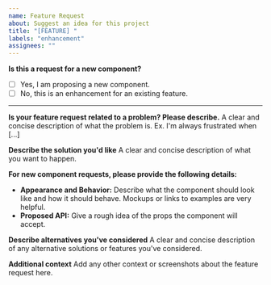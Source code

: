 ```yaml
---
name: Feature Request
about: Suggest an idea for this project
title: "[FEATURE] "
labels: "enhancement"
assignees: ""
---
```


**Is this a request for a new component?**
- [ ] Yes, I am proposing a new component.
- [ ] No, this is an enhancement for an existing feature.

---

**Is your feature request related to a problem? Please describe.**
A clear and concise description of what the problem is. Ex. I'm always frustrated when [...]

**Describe the solution you'd like**
A clear and concise description of what you want to happen.

**For new component requests, please provide the following details:**
- **Appearance and Behavior:** Describe what the component should look like and how it should behave. Mockups or links to examples are very helpful.
- **Proposed API:** Give a rough idea of the props the component will accept.

**Describe alternatives you've considered**
A clear and concise description of any alternative solutions or features you've considered.

**Additional context**
Add any other context or screenshots about the feature request here.
